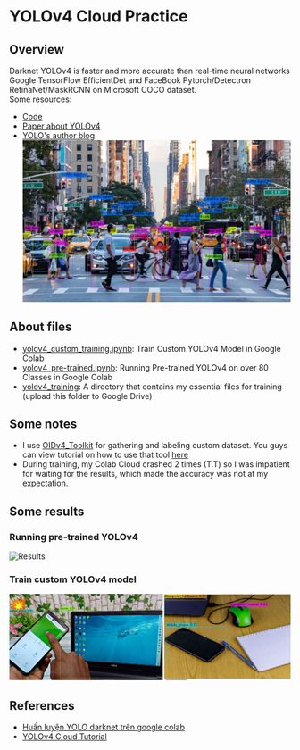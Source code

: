# YOLOv4 Cloud Practice  
## Overview  
Darknet YOLOv4 is faster and more accurate than real-time neural networks Google TensorFlow EfficientDet and FaceBook Pytorch/Detectron RetinaNet/MaskRCNN on Microsoft COCO dataset.  
Some resources:  
- [Code](https://github.com/AlexeyAB/darknet)
- [Paper about YOLOv4](https://arxiv.org/abs/2004.10934)  
- [YOLO's author blog](https://alexeyab84.medium.com/yolov4-the-most-accurate-real-time-neural-network-on-ms-coco-dataset-73adfd3602fe)  
![Example](https://github.com/thanhtvt/ML-DL-projects/blob/main/YOLOv4_practice/example.jpeg)

## About files  
- [yolov4_custom_training.ipynb](https://github.com/thanhtvt/ML-DL-projects/blob/main/YOLOv4_practice/yolov4_custom_training.ipynb): Train Custom YOLOv4 Model in Google Colab
- [yolov4_pre-trained.ipynb](https://github.com/thanhtvt/ML-DL-projects/blob/main/YOLOv4_practice/yolov4_pre-trained.ipynb): Running Pre-trained YOLOv4 on over 80 Classes in Google Colab  
- [yolov4_training](https://github.com/thanhtvt/ML-DL-projects/blob/main/YOLOv4_practice/yolov4_training): A directory that contains my essential files for training (upload this folder to Google Drive)

## Some notes
- I use [OIDv4_Toolkit](https://github.com/theAIGuysCode/OIDv4_ToolKit) for gathering and labeling custom dataset. You guys can view tutorial on how to use that tool [here](https://www.youtube.com/watch?v=_4A9inxGqRM)
- During training, my Colab Cloud crashed 2 times (T.T) so I was impatient for waiting for the results, which made the accuracy was not at my expectation.

## Some results  
### Running pre-trained YOLOv4
![Results](https://github.com/thanhtvt/ML-DL-projects/blob/main/YOLOv4_practice/results/results.gif)  

### Train custom YOLOv4 model
![Results](https://github.com/thanhtvt/ML-DL-projects/blob/main/YOLOv4_practice/results/predictions.jpg)

## References  
- [Huấn luyện YOLO darknet trên google colab](https://phamdinhkhanh.github.io/2020/03/10/DarknetGoogleColab.html#421-tool-bounding-box)  
- [YOLOv4 Cloud Tutorial](https://github.com/theAIGuysCode/YOLOv4-Cloud-Tutorial)
